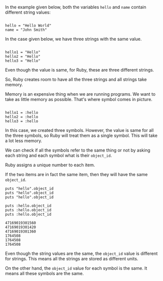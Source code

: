 In the example given below,
both the variables
`hello` and `name`
contain different string values:

<Editor lang="ruby">
<code>
hello = "Hello World"
name = "John Smith"
</code>
</Editor>

In the case given below, we
have three strings with
the same value.

<Editor lang="ruby">
<code>
hello1 = "Hello"
hello2 = "Hello"
hello3 = "Hello"
</code>
</Editor>

Even though the value is
same, for Ruby, these are
three different strings.

So, Ruby creates room to
have all the three strings
and
all strings take memory.

Memory is an expensive thing
when we are running programs.
We want to take as little memory
as possible.
That's where symbol comes in picture.

<Editor lang="ruby">
<code>
hello1 = :hello
hello2 = :hello
hello3 = :hello
</code>
</Editor>

In this case, we
created three symbols.
However, the value is same
for all the three symbols,
so Ruby will
treat them as a single symbol.
This will take a lot less memory.

We can check if all the symbols
refer to the same thing or not
by asking each string
and each symbol what is their `object_id`.

Ruby assigns a unique
number to each item.

If the two items are in fact
the same item,
then they will have the
same `object_id`.

```text
puts "hello".object_id
puts "hello".object_id
puts "hello".object_id

puts :hello.object_id
puts :hello.object_id
puts :hello.object_id
```

```
47169019301560
47169019301420
47169019301360
1764508
1764508
1764508
```

Even though the string values
are the same, the `object_id`
value is different for strings.
This means all the strings are
stored as different units.

On the other hand,
the `object_id` value for each
symbol is the same. It means all
these symbols are the same.